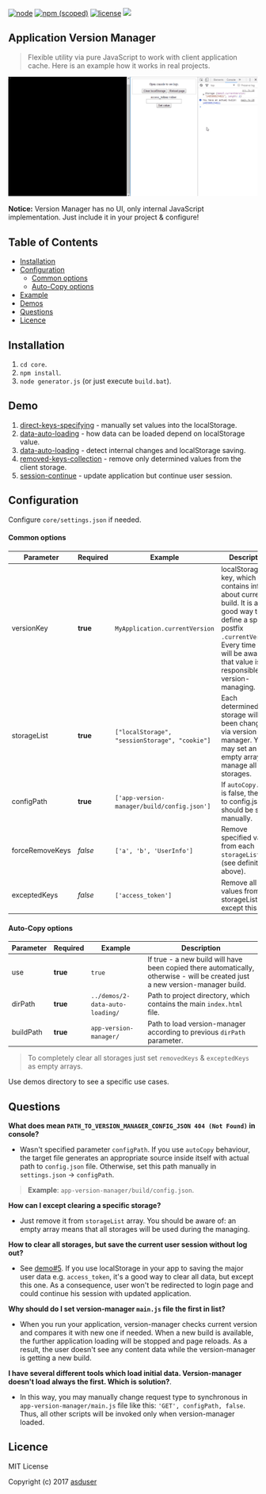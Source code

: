 [![node](https://img.shields.io/node/v/gh-badges.svg)]()
[![npm (scoped)](https://img.shields.io/npm/v/@cycle/core.svg)]()
[![license](https://img.shields.io/github/license/mashape/apistatus.svg)]()
[![](https://img.shields.io/badge/version-1.3-green.svg)]()

## Application Version Manager

> Flexible utility via pure JavaScript to work with client application cache. Here is an example how it works in real projects. 

[![](description.gif)]()

**Notice:** Version Manager has no UI, only internal JavaScript implementation. Just include it in your project & configure!

## Table of Contents

  * [Installation](#installation)
  * [Configuration](#configuration)
    - [Common options](#common-options)
    - [Auto-Copy options](#auto-copy-options)
  * [Example](#example)
  * [Demos](#demo)
  * [Questions](#questions)
  * [Licence](#licence)

## Installation

1. `cd core`.
2. `npm install`.
3. `node generator.js` (or just execute `build.bat`).

## Demo

1. [direct-keys-specifying](https://github.com/asduser/app-version-manager/tree/master/demos/1-direct-keys-specifying) - manually set values into the localStorage.
2. [data-auto-loading](https://github.com/asduser/app-version-manager/tree/master/demos/2-data-auto-loading) - how data can be loaded depend on localStorage value.
3. [data-auto-loading](https://github.com/asduser/app-version-manager/tree/master/demos/3-modifying-existing-data) - detect internal changes and localStorage saving. 
4. [removed-keys-collection](https://github.com/asduser/app-version-manager/tree/master/demos/4-removed-keys-collection) - remove only determined values from the client storage. 
5. [session-continue](https://github.com/asduser/app-version-manager/tree/master/demos/5-session-continue) - update application but continue user session. 

## Configuration

Configure `core/settings.json` if needed.

#### Common options

| Parameter      | Required  | Example                                              | Description                                                                                                                      |
|----------------|-----------|--------------------------------------|----------------------------------------------------------------------------------------------------------------------------------|
| versionKey     |  **true** |    `MyApplication.currentVersion`    | localStorage key, which contains info about current build. It is a good way to define a special postfix `.currentVersion`. Every time you will be aware of that value is responsible for version-managing. |
| storageList    |  **true** |    `["localStorage", "sessionStorage", "cookie"]`    | Each determined storage will have been changed via version-manager. You may set an empty array[] to manage all storages. |
| configPath    |  **true** |    `['app-version-manager/build/config.json']`    | If `autoCopy.use` is false, the path to config.json should be set manually. |
| forceRemoveKeys    |  *false* |    `['a', 'b', 'UserInfo']`    | Remove specified values from each `storageList` item (see definition above). |
| exceptedKeys    |  *false* |    `['access_token']`    | Remove all values from storageList except this one. |

#### Auto-Copy options

| Parameter      | Required  | Example                                              | Description                                                                                                      |
|----------------|-----------|--------------------------------------|----------------------------------------------------------------------------------------------------------------------------------|
| use    |  **true** |    `true`    | If true - a new build will have been copied there automatically, otherwise - will be created just a new version-manager build. |
| dirPath    |  **true** |    `../demos/2-data-auto-loading/`    | Path to project directory, which contains the main `index.html` file. |
| buildPath    |  **true** |    `app-version-manager/`    | Path to load version-manager according to previous `dirPath` parameter. |

> To completely clear all storages just set `removedKeys` & `exceptedKeys` as empty arrays.

Use demos directory to see a specific use cases.

## Questions

**What does mean `PATH_TO_VERSION_MANAGER_CONFIG_JSON 404 (Not Found)` in console?**

* Wasn't specified parameter `configPath`. If you use `autoCopy` behaviour, the target file generates an appropriate source inside itself with actual path to `config.json` file.
Otherwise, set this path manually in `settings.json` -> `configPath`.

> **Example**: `app-version-manager/build/config.json`. 

**How can I except clearing a specific storage?**

* Just remove it from `storageList` array. You should be aware of: an empty array means that all storages will be used during the managing.

**How to clear all storages, but save the current user session without log out?**

* See [demo#5](https://github.com/asduser/app-version-manager/tree/master/demos/5-session-continue). If you use localStorage in your app to saving the major user data e.g. `access_token`, it's a good way to clear all data, but except this one. As a consequence, user won't be redirected to login page and could continue his session with updated application.

**Why should do I set version-manager `main.js` file the first in list?**

* When you run your application, version-manager checks current version and compares it with new one if needed. When a new build is available, the further application loading will be stopped and page reloads. As a result, the user doesn't see any content data while the version-manager is getting a new build.
 
**I have several different tools which load initial data. Version-manager doesn't load always the first. Which is solution?**.

* In this way, you may manually change request type to synchronous in `app-version-manager/main.js` file like this: `'GET', configPath, false`. Thus, all other scripts will be invoked only when version-manager loaded. 

## Licence

MIT License

Copyright (c) 2017 [asduser](https://github.com/asduser)
